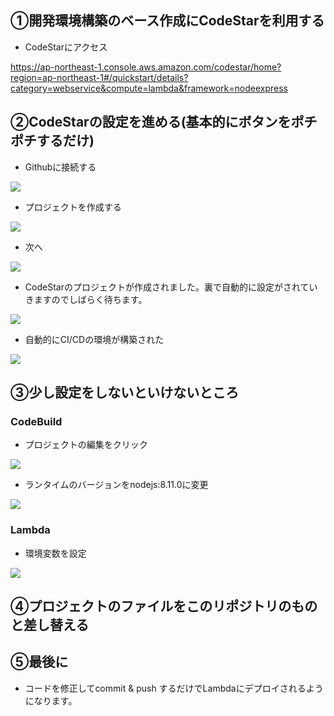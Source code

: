 ## ①開発環境構築のベース作成にCodeStarを利用する

* CodeStarにアクセス

https://ap-northeast-1.console.aws.amazon.com/codestar/home?region=ap-northeast-1#/quickstart/details?category=webservice&compute=lambda&framework=nodeexpress

## ②CodeStarの設定を進める(基本的にボタンをポチポチするだけ)

* Githubに接続する

![](https://camo.qiitausercontent.com/b1dfe7fc702d35a536d1ada643437356783af7ab/68747470733a2f2f71696974612d696d6167652d73746f72652e73332e616d617a6f6e6177732e636f6d2f302f3132313836302f33393732396637652d626234332d336335632d616166642d3761653066346639336139652e706e67)

* プロジェクトを作成する

![](https://camo.qiitausercontent.com/c7a942969d7d3bc01f1b5776a80181c8457dbeff/68747470733a2f2f71696974612d696d6167652d73746f72652e73332e616d617a6f6e6177732e636f6d2f302f3132313836302f66656235656234622d613063312d633564392d636536662d6162626235313334333239332e706e67)

* 次へ

![](https://camo.qiitausercontent.com/446e7ed8fe787bc5708e5ef52a8545fe26164482/68747470733a2f2f71696974612d696d6167652d73746f72652e73332e616d617a6f6e6177732e636f6d2f302f3132313836302f36383862633933622d616362382d643438382d303535642d3666396162396635666232382e706e67)

* CodeStarのプロジェクトが作成されました。裏で自動的に設定がされていきますのでしばらく待ちます。

![](https://camo.qiitausercontent.com/b8043098fcc0646a78cd9aa78ac2d48c96c0535f/68747470733a2f2f71696974612d696d6167652d73746f72652e73332e616d617a6f6e6177732e636f6d2f302f3132313836302f65303135663637312d316639662d363164322d623738392d6138613530343265326231302e706e67)

* 自動的にCI/CDの環境が構築された

![](https://camo.qiitausercontent.com/d60bf59882ab0ca0ed92b1402cbaf04b5e02e009/68747470733a2f2f71696974612d696d6167652d73746f72652e73332e616d617a6f6e6177732e636f6d2f302f3132313836302f38623261663532372d303061362d306666622d646635352d3833376135383364643235342e706e67)

## ③少し設定をしないといけないところ

### CodeBuild

* プロジェクトの編集をクリック

![](https://camo.qiitausercontent.com/b47f47b2566522abd74950898894a0ece796d939/68747470733a2f2f71696974612d696d6167652d73746f72652e73332e616d617a6f6e6177732e636f6d2f302f3132313836302f64373365323839642d663965612d306462632d393131382d3262383130643033656262612e706e67)

* ランタイムのバージョンをnodejs:8.11.0に変更

![](https://camo.qiitausercontent.com/5aa8a7addfabea70d14268a9cc52f8ffb8c3b913/68747470733a2f2f71696974612d696d6167652d73746f72652e73332e616d617a6f6e6177732e636f6d2f302f3132313836302f39643137376539652d663130342d376166662d363931382d6236336236323730396238332e706e67)

### Lambda

* 環境変数を設定

![](https://camo.qiitausercontent.com/4bd65affcee7381e3dff927205c88420896599b4/68747470733a2f2f71696974612d696d6167652d73746f72652e73332e616d617a6f6e6177732e636f6d2f302f3132313836302f66363964663731302d353231622d336139302d356336362d3663376536383663633330642e706e67)

## ④プロジェクトのファイルをこのリポジトリのものと差し替える

## ⑤最後に

* コードを修正してcommit & push するだけでLambdaにデプロイされるようになります。

